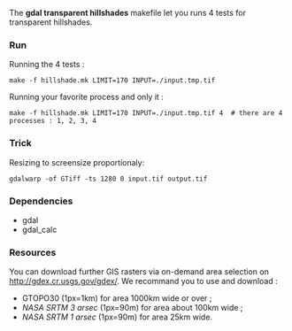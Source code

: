 
The **gdal transparent hillshades** makefile let you runs 4 tests for transparent hillshades.

### Run

Running the 4 tests :
```
make -f hillshade.mk LIMIT=170 INPUT=./input.tmp.tif
```

Running your favorite process and only it :
```
make -f hillshade.mk LIMIT=170 INPUT=./input.tmp.tif 4  # there are 4 processes : 1, 2, 3, 4
```
### Trick
Resizing to screensize proportionaly:
```
gdalwarp -of GTiff -ts 1280 0 input.tif output.tif
```  

### Dependencies
 * gdal
 * gdal_calc

### Resources
You can download further GIS rasters via on-demand area selection on http://gdex.cr.usgs.gov/gdex/. We recommand you to use and download :
 * GTOPO30 (1px=1km) for area 1000km wide or over ; 
 * *NASA SRTM 3 arsec* (1px=90m) for area about 100km wide ; 
 * *NASA SRTM 1 arsec* (1px=90m) for area 25km wide.